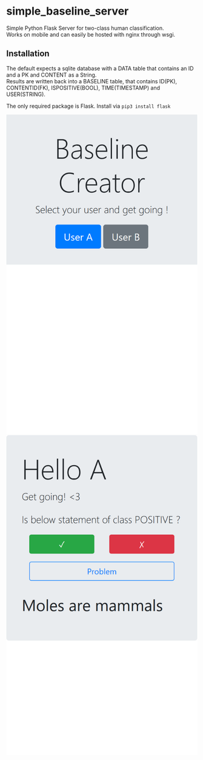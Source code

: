 # simple_baseline_server
Simple Python Flask Server for two-class human classification.  
Works on mobile and can easily be hosted with nginx through wsgi.

## Installation
The default expects a sqlite database with a DATA table that contains an ID and a PK and CONTENT as a String.   
Results are written back into a BASELINE table, that contains ID(PK), CONTENTID(FK), ISPOSITIVE(BOOL), TIME(TIMESTAMP) and USER(STRING).

The only required package is Flask. Install via `pip3 install flask`

![](/screenshots/user_selection.png )  
![](/screenshots/evaluation.png)
